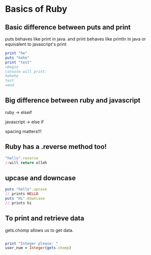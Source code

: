 # Basics of Ruby

## Basic difference between puts and print

puts behaves like print in java.
and print behaves like println in java or equivalent to javascript's print

```ruby
print "he"
puts "hehe"
print "test"
=begin
console will print: 
hehehe
test
=end
```

##  Big difference between ruby and javascript

ruby -> elseif

javascript -> else if

spacing matters!!!


## Ruby has a .reverse method too!

```ruby
"hello".reverse
//will return olleh

```

## upcase and downcase

```ruby
puts "hello".upcase 
// prints HELLO
puts "Hi".downcase
// prints hi
```

## To print and retrieve data

gets.chomp allows us to get data.
```ruby

print "Integer please: "
user_num = Integer(gets.chomp)
```

